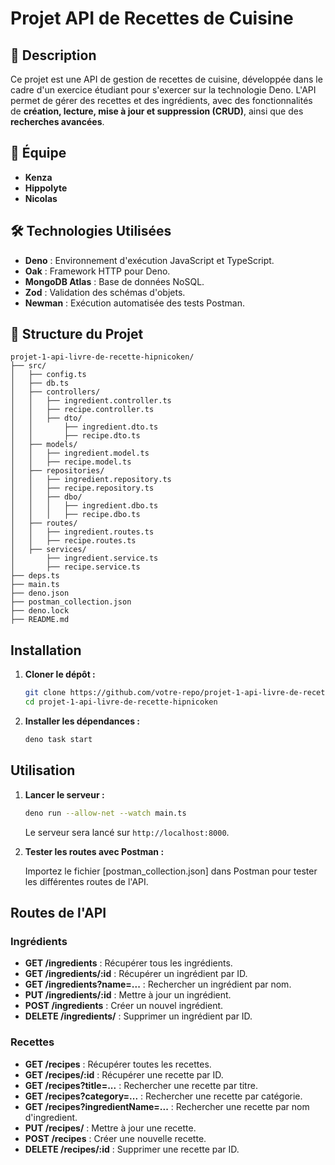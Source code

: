 # Projet API de Recettes de Cuisine

## 📌 Description

Ce projet est une API de gestion de recettes de cuisine, développée dans le cadre d'un exercice étudiant pour s'exercer sur la technologie Deno. L'API permet de gérer des recettes et des ingrédients, avec des fonctionnalités de **création, lecture, mise à jour et suppression (CRUD)**, ainsi que des **recherches avancées**.

## 👥 Équipe

- **Kenza**
- **Hippolyte**
- **Nicolas**

## 🛠️ Technologies Utilisées

- **Deno** : Environnement d'exécution JavaScript et TypeScript.
- **Oak** : Framework HTTP pour Deno.
- **MongoDB Atlas** : Base de données NoSQL.
- **Zod** : Validation des schémas d'objets.
- **Newman** : Exécution automatisée des tests Postman.

## 📂 Structure du Projet
```
projet-1-api-livre-de-recette-hipnicoken/
├── src/
│   ├── config.ts
│   ├── db.ts
│   ├── controllers/
│   │   ├── ingredient.controller.ts
│   │   ├── recipe.controller.ts
│   │   ├── dto/
│   │       ├── ingredient.dto.ts
│   │       ├── recipe.dto.ts
│   ├── models/
│   │   ├── ingredient.model.ts
│   │   ├── recipe.model.ts
│   ├── repositories/
│   │   ├── ingredient.repository.ts
│   │   ├── recipe.repository.ts
│   │   ├── dbo/
│   │   │   ├── ingredient.dbo.ts
│   │   │   ├── recipe.dbo.ts
│   ├── routes/
│   │   ├── ingredient.routes.ts
│   │   ├── recipe.routes.ts
│   ├── services/
│       ├── ingredient.service.ts
│       ├── recipe.service.ts
├── deps.ts
├── main.ts
├── deno.json
├── postman_collection.json
├── deno.lock
├── README.md
```
## Installation

1. **Cloner le dépôt :**

    ```bash
    git clone https://github.com/votre-repo/projet-1-api-livre-de-recette-hipnicoken.git
    cd projet-1-api-livre-de-recette-hipnicoken
    ```


2. **Installer les dépendances :**

    ```bash
    deno task start
    ```

## Utilisation

1. **Lancer le serveur :**

    ```bash
    deno run --allow-net --watch main.ts
    ```

    Le serveur sera lancé sur `http://localhost:8000`.

2. **Tester les routes avec Postman :**

    Importez le fichier [postman_collection.json] dans Postman pour tester les différentes routes de l'API.

## Routes de l'API

### Ingrédients

- **GET /ingredients** : Récupérer tous les ingrédients.
- **GET /ingredients/:id** : Récupérer un ingrédient par ID.
- **GET /ingredients?name=...** : Rechercher un ingrédient par nom.
- **PUT /ingredients/:id** : Mettre à jour un ingrédient.
- **POST /ingredients** : Créer un nouvel ingrédient.
- **DELETE /ingredients/** : Supprimer un ingrédient par ID.

### Recettes

- **GET /recipes** : Récupérer toutes les recettes.
- **GET /recipes/:id** : Récupérer une recette par ID.
- **GET /recipes?title=...** : Rechercher une recette par titre.
- **GET /recipes?category=...** : Rechercher une recette par catégorie.
- **GET /recipes?ingredientName=...** : Rechercher une recette par nom    d'ingredient.
- **PUT /recipes/** : Mettre à jour une recette.
- **POST /recipes** : Créer une nouvelle recette.
- **DELETE /recipes/:id** : Supprimer une recette par ID.

